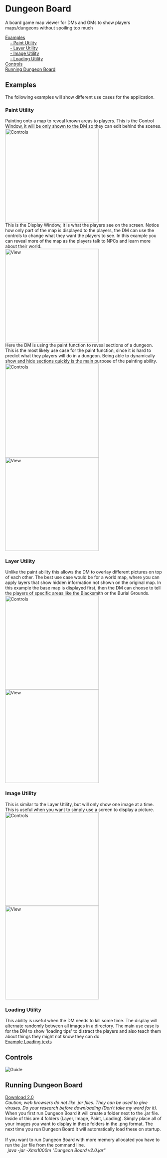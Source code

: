 # Dungeon Board
A board game map viewer for DMs and GMs to show players maps/dungeons without spoiling too much

<a href="https://github.com/McAJBen/DungeonBoard#examples">Examples</a><br>
&nbsp;&nbsp;&nbsp;&nbsp;<a href="https://github.com/McAJBen/DungeonBoard#paint-utility">- Paint Utility</a><br>
&nbsp;&nbsp;&nbsp;&nbsp;<a href="https://github.com/McAJBen/DungeonBoard#layer-utility">- Layer Utility</a><br>
&nbsp;&nbsp;&nbsp;&nbsp;<a href="https://github.com/McAJBen/DungeonBoard#image-utility">- Image Utility</a><br>
&nbsp;&nbsp;&nbsp;&nbsp;<a href="https://github.com/McAJBen/DungeonBoard#loading-utility">- Loading Utility</a><br>
<a href="https://github.com/McAJBen/DungeonBoard#controls">Controls</a><br>
<a href="https://github.com/McAJBen/DungeonBoard#running-dungeon-board">Running Dungeon Board</a>
## Examples
The following examples will show different use cases for the application.
### Paint Utility
Painting onto a map to reveal known areas to players.
This is the Control Window, it will be only shown to the DM so they can edit behind the scenes.
<br>
<img src="Examples/control0.png" alt="Controls" width="300" height="300">
<br>
This is the Display Window, it is what the players see on the screen.
Notice how only part of the map is displayed to the players, the DM can use the controls to change what they want the players to see.
In this example you can reveal more of the map as the players talk to NPCs and learn more about their world.
<br>
<img src="Examples/view0.png" alt="View" width="300" height="300">
<br>
Here the DM is using the paint function to reveal sections of a dungeon.
This is the most likely use case for the paint function, since it is hard to predict what they players will do in a dungeon.
Being able to dynamically show and hide sections quickly is the main purpose of the painting ability.
<br>
<img src="Examples/control2.png" alt="Controls" width="300" height="300">
<img src="Examples/view2.png" alt="View" width="300" height="300">
<br>
### Layer Utility
Unlike the paint ability this allows the DM to overlay different pictures on top of each other.
The best use case would be for a world map, where you can apply layers that show hidden information not shown on the original map.
In this example the base map is displayed first, then the DM can choose to tell the players of specific areas like the Blacksmith or the Burial Grounds.
<br>
<img src="Examples/control3.png" alt="Controls" width="300" height="300">
<img src="Examples/view3.png" alt="View" width="300" height="300">
<br>
### Image Utility
This is similar to the Layer Utility, but will only show one image at a time.
This is useful when you want to simply use a screen to display a picture.
<br>
<img src="Examples/control4.png" alt="Controls" width="300" height="300">
<img src="Examples/view4.png" alt="View" width="300" height="300">
<br>
### Loading Utility
This ability is useful when the DM needs to kill some time.
The display will alternate randomly between all images in a directory.
The main use case is for the DM to show 'loading tips' to distract the players and also teach them about things they might not know they can do.<br>
<a href="http://imgur.com/a/GB9kA">Example Loading texts</a>
## Controls
<img src="Examples/guide.png" alt="Guide"><br>
## Running Dungeon Board
<a href="https://github.com/McAJBen/DungeonBoard/raw/master/Versions/Dungeon%20Board%20v2.0.jar">Download 2.0</a>
<br>
<i>Caution, web browsers do not like .jar files. They can be used to give viruses. Do your research before downloading (Don't take my word for it).</i>
<br>
When you first run Dungeon Board it will create a folder next to the .jar file. Inside of this are 4 folders (Layer, Image, Paint, Loading). Simply place all of your images you want to display in these folders in the .png format.
The next time you run Dungeon Board it will automatically load these on startup.
<br><br>
If you want to run Dungeon Board with more memory allocated you have to run the .jar file from the command line.
<br>
<i>&nbsp;&nbsp;java -jar -Xmx1000m "Dungeon Board v2.0.jar"</i>
